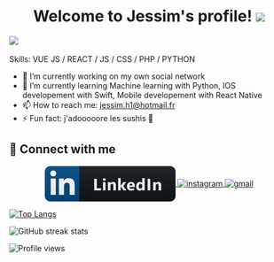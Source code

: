 <h1 align="center">
  Welcome to Jessim's profile!
  <img src="https://media.giphy.com/media/hvRJCLFzcasrR4ia7z/giphy.gif" width="28">
</h1>

![](https://i.ibb.co/q7jNxCs/banner.png)


Skills: VUE JS / REACT / JS / CSS / PHP / PYTHON

- 🔭 I’m currently working on my own social network 
- 🌱 I’m currently learning Machine learning with Python, IOS developement with Swift, Mobile developement with React Native
- 📫 How to reach me: jessim.h1@hotmail.fr 
- ⚡ Fun fact: j'adooooore les sushis 🍣 


<h2>🔌 Connect with me </h2>

<p align="center">
  <a href="https://www.linkedin.com/in/jessim-heddadi-962734177/">
    <img align="center" src="https://github.com/ryihan/ryihan-material/blob/main/Icon/linkedin.svg" alt="linkedin" />
  </a>
  <a href="https://www.instagram.com/jessimheddadi/">
    <img align="center" src="https://github.com/keikomori/icons-badges/blob/master/badges/Instagram/instagram.svg" alt="instagram" />
  </a>
  <a href="mailto:jessim.h1@hotmail.fr">
    <img align="center" src="https://github.com/keikomori/icons-badges/blob/master/badges/Gmail/gmail.svg" alt="gmail" />
  </a>
</p>

[![Top Langs](https://github-readme-stats.vercel.app/api/top-langs/?username=JessimH)](https://github.com/anuraghazra/github-readme-stats)

![GitHub streak stats](https://github-readme-streak-stats.herokuapp.com/?user=JessimH)  

![Profile views](https://gpvc.arturio.dev/JessimH)  

